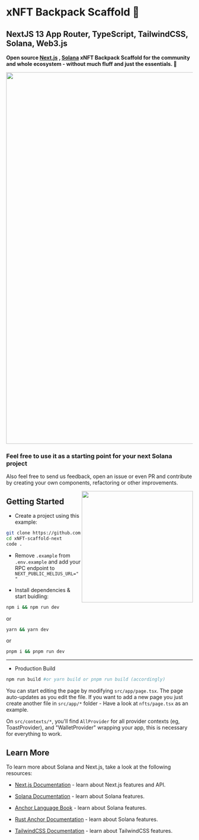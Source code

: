 # xNFT Backpack Scaffold 🎒  

## NextJS 13 App Router, TypeScript, TailwindCSS, Solana, Web3.js

**Open source [Next.js](https://nextjs.org/) , [Solana](https://github.com/solana-labs ) xNFT Backpack Scaffold for the community and whole ecosystem - without much fluff and just the essentials. 💪**

<img width="1000px" src="https://github.com/Suvraneel/xNFT-scaffold-next/assets/63473496/9a6a8e70-38e2-40b8-a881-6cd1dfe27254"/>

  
### Feel free to use it as a starting point for your next Solana project </h3>

Also feel free to send us feedback, open an issue or even PR and contribute by creating your own components, refactoring or other improvements.

<img align="right" width="300px" src="https://github.com/Suvraneel/xNFT-scaffold-next/assets/63473496/ec0911c7-252f-4615-9439-913abc93ac22"/>  

## Getting Started

- Create a project using this example:

```bash
git clone https://github.com/Suvraneel/xNFT-scaffold-next
cd xNFT-scaffold-next
code .
```

- Remove `.example` from `.env.example` and add your RPC endpoint to `NEXT_PUBLIC_HELIUS_URL=""`  

- Install dependencies & start buidling:

```bash
npm i && npm run dev
```

or  

```bash
yarn && yarn dev
```  

or  

```bash
pnpm i && pnpm run dev
```

---

- Production Build  

```bash
npm run build #or yarn build or pnpm run build (accordingly)
```

You can start editing the page by modifying `src/app/page.tsx`. The page auto-updates as you edit the file.
If you want to add a new page you just create another file in `src/app/*` folder - Have a look at `nfts/page.tsx` as an example.

On `src/contexts/*`, you'll find `AllProvider` for all provider contexts (eg, ToastProvider), and "WalletProvider" wrapping your app, this is necessary for everything to work.

## Learn More

To learn more about Solana and Next.js, take a look at the following resources:

- [Next.js Documentation](https://nextjs.org/docs) - learn about Next.js features and API.

- [Solana Documentation](https://docs.solana.com/) - learn about Solana features.
  
- [Anchor Language Book](https://book.anchor-lang.com/) - learn about Solana features.
  
- [Rust Anchor Documentation](https://docs.rs/anchor-lang/latest/anchor_lang/) - learn about Solana features.
  
- [TailwindCSS Documentation](https://tailwindcss.com/docs/guides/nextjs) - learn about TailwindCSS features.
